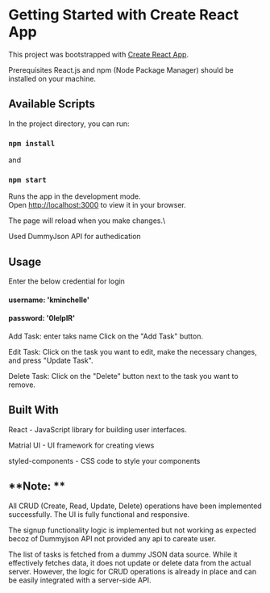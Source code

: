 # Getting Started with Create React App

This project was bootstrapped with [Create React App](https://github.com/facebook/create-react-app).

Prerequisites
React.js and npm (Node Package Manager) should be installed on your machine.

## Available Scripts

In the project directory, you can run:

### `npm install`

and

### `npm start`

Runs the app in the development mode.\
Open [http://localhost:3000](http://localhost:3000) to view it in your browser.

The page will reload when you make changes.\

Used DummyJson API for authedication

## Usage

Enter the below credential for login

#### username: 'kminchelle'

#### password: '0lelplR'

Add Task: enter taks name Click on the "Add Task" button.

Edit Task: Click on the task you want to edit, make the necessary changes, and press "Update Task".

Delete Task: Click on the "Delete" button next to the task you want to remove.

## Built With

React - JavaScript library for building user interfaces.

Matrial UI - UI framework for creating views

styled-components - CSS code to style your components

## **Note: **

All CRUD (Create, Read, Update, Delete) operations have been implemented successfully. The UI is fully functional and responsive.

The signup functionality logic is implemented but not working as expected becoz of Dummyjson API not provided any api to careate user.

The list of tasks is fetched from a dummy JSON data source. While it effectively fetches data, it does not update or delete data from the actual server. However, the logic for CRUD operations is already in place and can be easily integrated with a server-side API.
